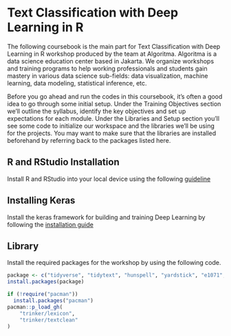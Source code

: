 # Text Classification with Deep Learning in R

The following coursebook is the main part for Text Classification with Deep Learning in R workshop produced by the team at Algoritma. Algoritma is a data science education center based in Jakarta. We organize workshops and training programs to help working professionals and students gain mastery in various data science sub-fields: data visualization, machine learning, data modeling, statistical inference, etc.

Before you go ahead and run the codes in this coursebook, it’s often a good idea to go through some initial setup. Under the Training Objectives section we’ll outline the syllabus, identify the key objectives and set up expectations for each module. Under the Libraries and Setup section you’ll see some code to initialize our workspace and the libraries we’ll be using for the projects. You may want to make sure that the libraries are installed beforehand by referring back to the packages listed here.

## R and RStudio Installation

Install R and RStudio into your local device using the following [guideline](https://github.com/Argaadya/workshop-text-classification/blob/main/Algoritma%20Pre-Workshop%20Handbook%20-%20Text%20Classification%20with%20Deep%20Learning.pdf)

## Installing Keras 

Install the keras framework for building and training Deep Learning by following the [installation guide](https://github.com/Argaadya/workshop-text-classification/blob/main/Algoritma%20Handbook%20Guide%20Template%20-%20Keras%20in%20R.pdf)

## Library

Install the required packages for the workshop by using the following code.

```r
package <- c("tidyverse", "tidytext", "hunspell", "yardstick", "e1071", "keras", "scales", "tm", "furrr")
install.packages(package)

if (!require("pacman")) 
  install.packages("pacman")
pacman::p_load_gh(
    "trinker/lexicon",    
    "trinker/textclean"
)
```
